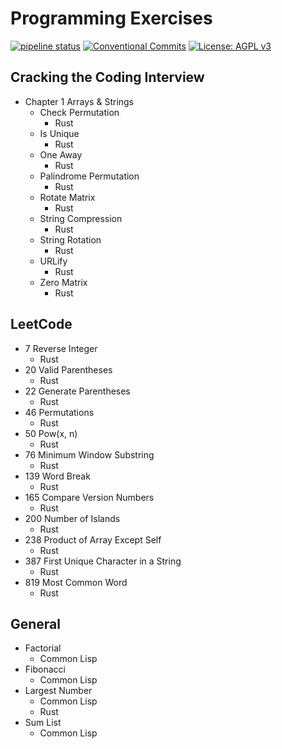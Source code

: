 # Programming Exercises

[![pipeline status](https://gitlab.com/DeveloperC/programming_exercises/badges/master/pipeline.svg)](https://gitlab.com/DeveloperC/programming_exercises/-/commits/master) [![Conventional Commits](https://img.shields.io/badge/Conventional%20Commits-1.0.0-yellow.svg)](https://conventionalcommits.org) [![License: AGPL v3](https://img.shields.io/badge/License-AGPLv3-blue.svg)](https://www.gnu.org/licenses/agpl-3.0)

## Cracking the Coding Interview

+ Chapter 1 Arrays & Strings
    + Check Permutation
        + Rust
    + Is Unique
        + Rust
    + One Away
        + Rust
    + Palindrome Permutation
        + Rust
    + Rotate Matrix
        + Rust
    + String Compression
        + Rust
    + String Rotation
        + Rust
    + URLify
        + Rust
    + Zero Matrix
        + Rust

## LeetCode

+ 7 Reverse Integer
    + Rust
+ 20 Valid Parentheses
    + Rust
+ 22 Generate Parentheses
    + Rust
+ 46 Permutations
    + Rust
+ 50 Pow(x, n)
    + Rust
+ 76 Minimum Window Substring
    + Rust
+ 139 Word Break
    + Rust
+ 165 Compare Version Numbers
    + Rust
+ 200 Number of Islands
    + Rust
+ 238 Product of Array Except Self
    + Rust
+ 387 First Unique Character in a String
    + Rust
+ 819 Most Common Word
    + Rust

## General

+ Factorial
    + Common Lisp
+ Fibonacci
    + Common Lisp
+ Largest Number
    + Common Lisp
    + Rust
+ Sum List
    + Common Lisp
